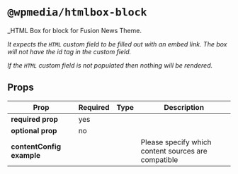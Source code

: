 # `@wpmedia/htmlbox-block`

\_HTML Box for block for Fusion News Theme.

_It expects the `HTML` custom field to be filled out with an embed link. The box will not have the id tag in the custom field._

_If the `HTML` custom field is not populated then nothing will be rendered._

## Props

| **Prop**                  | **Required** | **Type** | **Description**                                     |
| ------------------------- | ------------ | -------- | --------------------------------------------------- |
| **required prop**         | yes          |          |                                                     |
| **optional prop**         | no           |          |                                                     |
| **contentConfig example** |              |          | Please specify which content sources are compatible |
